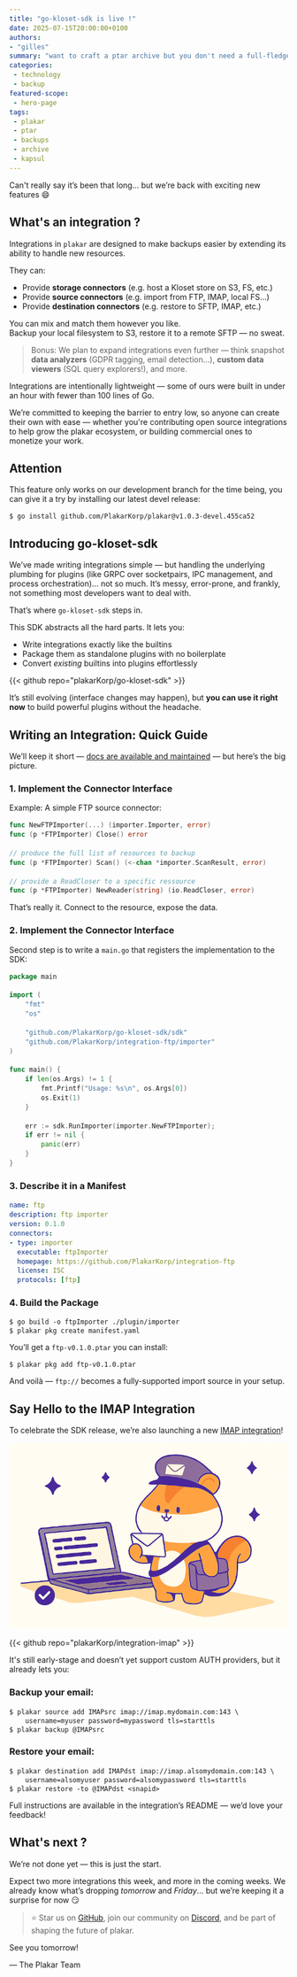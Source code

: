 ```yaml
---
title: "go-kloset-sdk is live !"
date: 2025-07-15T20:00:00+0100
authors:
- "gilles"
summary: "want to craft a ptar archive but you don't need a full-fledged backup solution ? here comes kapsul, our ptar-specific tool, providing all you need from building to restoring and inspecting."
categories:
 - technology
 - backup
featured-scope:
 - hero-page
tags:
 - plakar
 - ptar
 - backups
 - archive
 - kapsul
---
```


Can't really say it’s been that long... but we’re back with exciting new features 😄


## What's an integration ?


Integrations in `plakar` are designed to make backups easier by extending its ability to handle new resources.

They can:

- Provide **storage connectors** (e.g. host a Kloset store on S3, FS, etc.)
- Provide **source connectors** (e.g. import from FTP, IMAP, local FS…)
- Provide **destination connectors** (e.g. restore to SFTP, IMAP, etc.)

You can mix and match them however you like.  
Backup your local filesystem to S3, restore it to a remote SFTP — no sweat.

> Bonus: We plan to expand integrations even further — think snapshot **data analyzers** (GDPR tagging, email detection…), **custom data viewers** (SQL query explorers!), and more.

Integrations are intentionally lightweight — some of ours were built in under an hour with fewer than 100 lines of Go.

We’re committed to keeping the barrier to entry low, so anyone can create their own with ease — whether you're contributing open source integrations to help grow the plakar ecosystem, or building commercial ones to monetize your work.


## Attention

This feature only works on our development branch for the time being,
you can give it a try by installing our latest devel release:

```
$ go install github.com/PlakarKorp/plakar@v1.0.3-devel.455ca52
```


## Introducing go-kloset-sdk

We’ve made writing integrations simple — but handling the underlying plumbing for plugins (like GRPC over socketpairs, IPC management, and process orchestration)...
not so much. It’s messy, error-prone, and frankly, not something most developers want to deal with.

That’s where `go-kloset-sdk` steps in.

This SDK abstracts all the hard parts. It lets you:

- Write integrations exactly like the builtins
- Package them as standalone plugins with no boilerplate
- Convert *existing* builtins into plugins effortlessly

{{< github repo="plakarKorp/go-kloset-sdk" >}}

It’s still evolving (interface changes may happen), but **you can use it right now** to build powerful plugins without the headache.


## Writing an Integration: Quick Guide

We’ll keep it short — [docs are available and maintained](https://plakar.io/docs/main/sdk/) — but here’s the big picture.


### 1. Implement the Connector Interface

Example: A simple FTP source connector:

```go
func NewFTPImporter(...) (importer.Importer, error)
func (p *FTPImporter) Close() error

// produce the full list of resources to backup
func (p *FTPImporter) Scan() (<-chan *importer.ScanResult, error)

// provide a ReadCloser to a specific ressource 
func (p *FTPImporter) NewReader(string) (io.ReadCloser, error)
```

That’s really it. Connect to the resource, expose the data.

### 2. Implement the Connector Interface

Second step is to write a `main.go` that registers the implementation to the SDK:

```go
package main

import (
	"fmt"
	"os"

	"github.com/PlakarKorp/go-kloset-sdk/sdk"
	"github.com/PlakarKorp/integration-ftp/importer"
)

func main() {
	if len(os.Args) != 1 {
		fmt.Printf("Usage: %s\n", os.Args[0])
		os.Exit(1)
	}

	err := sdk.RunImporter(importer.NewFTPImporter);
    if err != nil {
		panic(err)
	}
}
```

### 3. Describe it in a Manifest

```yaml
name: ftp
description: ftp importer
version: 0.1.0
connectors:
- type: importer
  executable: ftpImporter
  homepage: https://github.com/PlakarKorp/integration-ftp
  license: ISC
  protocols: [ftp]
```


### 4. Build the Package

```
$ go build -o ftpImporter ./plugin/importer
$ plakar pkg create manifest.yaml
```

You’ll get a `ftp-v0.1.0.ptar` you can install:

```
$ plakar pkg add ftp-v0.1.0.ptar
```

And voilà — `ftp://` becomes a fully-supported import source in your setup.


## Say Hello to the IMAP Integration

To celebrate the SDK release, we’re also launching a new [IMAP integration](/integrations/imap)!

![](integration-imap.png)

{{< github repo="plakarKorp/integration-imap" >}}

It's still early-stage and doesn’t yet support custom AUTH providers, but it already lets you:

### Backup your email:
```
$ plakar source add IMAPsrc imap://imap.mydomain.com:143 \
    username=myuser password=mypassword tls=starttls
$ plakar backup @IMAPsrc
```

### Restore your email:

```
$ plakar destination add IMAPdst imap://imap.alsomydomain.com:143 \
    username=alsomyuser password=alsomypassword tls=starttls
$ plakar restore -to @IMAPdst <snapid> 
```

Full instructions are available in the integration’s README — we’d love your feedback!


## What's next ?

We’re not done yet — this is just the start.

Expect two more integrations this week, and more in the coming weeks.
We already know what’s dropping _tomorrow_ and _Friday_... but we’re keeping it a surprise for now 😏

> ⭐ Star us on [GitHub](https://github.com/PlakarKorp/plakar), join our community on [Discord](https://discord.com/invite/uqdP9Wfzx3), and be part of shaping the future of plakar.

See you tomorrow!

— The Plakar Team